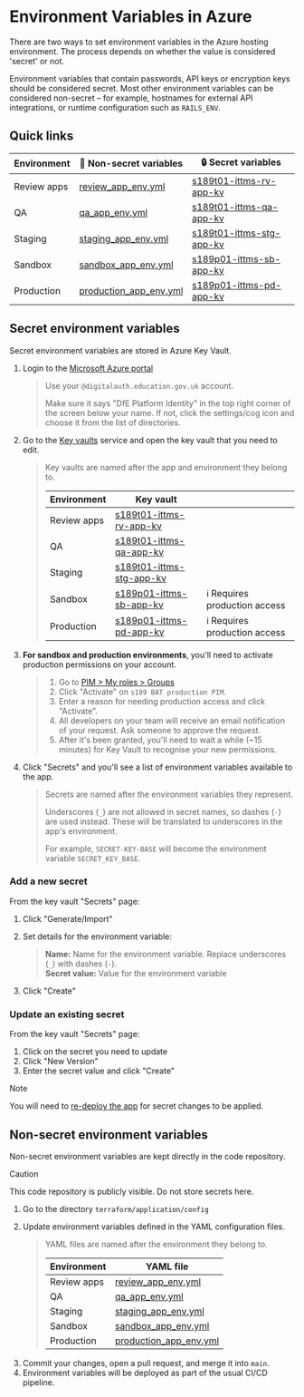 # Environment Variables in Azure

There are two ways to set environment variables in the Azure hosting environment. The process depends on whether the value is considered 'secret' or not.

Environment variables that contain passwords, API keys or encryption keys should be considered secret. Most other environment variables can be considered non-secret – for example, hostnames for external API integrations, or runtime configuration such as `RAILS_ENV`.

## Quick links

| Environment | 📝 Non-secret variables  | 🔒 Secret variables        |
| ----------- | ------------------------ | -------------------------- |
| Review apps | [review_app_env.yml]     | [s189t01-ittms-rv-app-kv]  |
| QA          | [qa_app_env.yml]         | [s189t01-ittms-qa-app-kv]  |
| Staging     | [staging_app_env.yml]    | [s189t01-ittms-stg-app-kv] |
| Sandbox     | [sandbox_app_env.yml]    | [s189p01-ittms-sb-app-kv]  |
| Production  | [production_app_env.yml] | [s189p01-ittms-pd-app-kv]  |

## Secret environment variables

Secret environment variables are stored in Azure Key Vault.

1. Login to the [Microsoft Azure portal](https://portal.azure.com)

   > Use your `@digitalauth.education.gov.uk` account.
   >
   > Make sure it says "DfE Platform Identity" in the top right corner of the screen below your name. If not, click the settings/cog icon and choose it from the list of directories.

2. Go to the [Key vaults](https://portal.azure.com/#view/HubsExtension/BrowseResource/resourceType/Microsoft.KeyVault%2Fvaults) service and open the key vault that you need to edit.

   > Key vaults are named after the app and environment they belong to.
   >
   > | Environment | Key vault                  |                               |
   > | ----------- | -------------------------- | ----------------------------- |
   > | Review apps | [s189t01-ittms-rv-app-kv]  |                               |
   > | QA          | [s189t01-ittms-qa-app-kv]  |                               |
   > | Staging     | [s189t01-ittms-stg-app-kv] |                               |
   > | Sandbox     | [s189p01-ittms-sb-app-kv]  | ℹ️ Requires production access |
   > | Production  | [s189p01-ittms-pd-app-kv]  | ℹ️ Requires production access |

[s189t01-ittms-rv-app-kv]: https://portal.azure.com/#@platform.education.gov.uk/resource/subscriptions/20da9d12-7ee1-42bb-b969-3fe9112964a7/resourceGroups/s189t01-ittms-rv-rg/providers/Microsoft.KeyVault/vaults/s189t01-ittms-rv-app-kv/secrets
[s189t01-ittms-qa-app-kv]: https://portal.azure.com/#@platform.education.gov.uk/resource/subscriptions/20da9d12-7ee1-42bb-b969-3fe9112964a7/resourceGroups/s189t01-ittms-qa-rg/providers/Microsoft.KeyVault/vaults/s189t01-ittms-qa-app-kv/secrets
[s189t01-ittms-stg-app-kv]: https://portal.azure.com/#@platform.education.gov.uk/resource/subscriptions/20da9d12-7ee1-42bb-b969-3fe9112964a7/resourceGroups/s189t01-ittms-stg-rg/providers/Microsoft.KeyVault/vaults/s189t01-ittms-stg-app-kv/secrets
[s189p01-ittms-sb-app-kv]: https://portal.azure.com/#@platform.education.gov.uk/resource/subscriptions/3c033a0c-7a1c-4653-93cb-0f2a9f57a391/resourceGroups/s189p01-ittms-sb-rg/providers/Microsoft.KeyVault/vaults/s189p01-ittms-sb-app-kv/secrets
[s189p01-ittms-pd-app-kv]: https://portal.azure.com/#@platform.education.gov.uk/resource/subscriptions/3c033a0c-7a1c-4653-93cb-0f2a9f57a391/resourceGroups/s189p01-ittms-pd-rg/providers/Microsoft.KeyVault/vaults/s189p01-ittms-pd-app-kv/secrets

3. **For sandbox and production environments**, you'll need to activate production permissions on your account.

   > 1. Go to [PIM > My roles > Groups](https://portal.azure.com/#view/Microsoft_Azure_PIMCommon/ActivationMenuBlade/~/aadgroup)
   > 2. Click "Activate" on `s189 BAT production PIM`.
   > 3. Enter a reason for needing production access and click "Activate".
   > 4. All developers on your team will receive an email notification of your request. Ask someone to approve the request.
   > 5. After it's been granted, you'll need to wait a while (~15 minutes) for Key Vault to recognise your new permissions.

4. Click "Secrets" and you'll see a list of environment variables available to the app.

   > Secrets are named after the environment variables they represent.
   >
   > Underscores (`_`) are not allowed in secret names, so dashes (`-`) are used instead. These will be translated to underscores in the app's environment.
   >
   > For example, `SECRET-KEY-BASE` will become the environment variable `SECRET_KEY_BASE`.

### Add a new secret

From the key vault "Secrets" page:

1. Click "Generate/Import"
2. Set details for the environment variable:

   > **Name:** Name for the environment variable. Replace underscores (`_`) with dashes (`-`).  
   > **Secret value:** Value for the environment variable

3. Click "Create"

### Update an existing secret

From the key vault "Secrets" page:

1. Click on the secret you need to update
2. Click "New Version"
3. Enter the secret value and click "Create"

> [!NOTE]  
> You will need to [re-deploy the app](https://github.com/DFE-Digital/itt-mentor-services/actions/workflows/deploy.yml) for secret changes to be applied.

## Non-secret environment variables

Non-secret environment variables are kept directly in the code repository.

> [!CAUTION]
> This code repository is publicly visible. Do not store secrets here.

1. Go to the directory `terraform/application/config`
2. Update environment variables defined in the YAML configuration files.

   > YAML files are named after the environment they belong to.
   >
   > | Environment | YAML file                |
   > | ----------- | ------------------------ |
   > | Review apps | [review_app_env.yml]     |
   > | QA          | [qa_app_env.yml]         |
   > | Staging     | [staging_app_env.yml]    |
   > | Sandbox     | [sandbox_app_env.yml]    |
   > | Production  | [production_app_env.yml] |

[review_app_env.yml]: /terraform/application/config/review_app_env.yml
[qa_app_env.yml]: /terraform/application/config/qa_app_env.yml
[staging_app_env.yml]: /terraform/application/config/staging_app_env.yml
[sandbox_app_env.yml]: /terraform/application/config/sandbox_app_env.yml
[production_app_env.yml]: /terraform/application/config/production_app_env.yml

3. Commit your changes, open a pull request, and merge it into `main`.
4. Environment variables will be deployed as part of the usual CI/CD pipeline.
